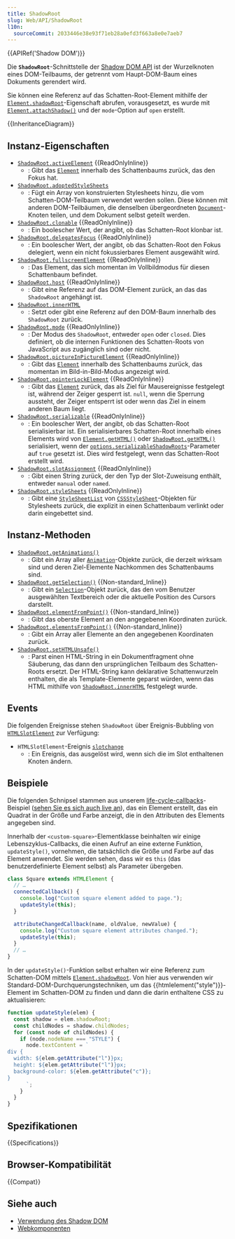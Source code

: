 ```yaml
---
title: ShadowRoot
slug: Web/API/ShadowRoot
l10n:
  sourceCommit: 2033446e38e93f71eb28a0efd3f663a8e0e7aeb7
---
```


{{APIRef('Shadow DOM')}}

Die **`ShadowRoot`**-Schnittstelle der [Shadow DOM API](/de/docs/Web/API/Web_components/Using_shadow_DOM) ist der Wurzelknoten eines DOM-Teilbaums, der getrennt vom Haupt-DOM-Baum eines Dokuments gerendert wird.

Sie können eine Referenz auf das Schatten-Root-Element mithilfe der [`Element.shadowRoot`](/de/docs/Web/API/Element/shadowRoot)-Eigenschaft abrufen, vorausgesetzt, es wurde mit [`Element.attachShadow()`](/de/docs/Web/API/Element/attachShadow) und der `mode`-Option auf `open` erstellt.

{{InheritanceDiagram}}

## Instanz-Eigenschaften

- [`ShadowRoot.activeElement`](/de/docs/Web/API/ShadowRoot/activeElement) {{ReadOnlyInline}}
  - : Gibt das [`Element`](/de/docs/Web/API/Element) innerhalb des Schattenbaums zurück, das den Fokus hat.
- [`ShadowRoot.adoptedStyleSheets`](/de/docs/Web/API/ShadowRoot/adoptedStyleSheets)
  - : Fügt ein Array von konstruierten Stylesheets hinzu, die vom Schatten-DOM-Teilbaum verwendet werden sollen. Diese können mit anderen DOM-Teilbäumen, die denselben übergeordneten [`Document`](/de/docs/Web/API/Document)-Knoten teilen, und dem Dokument selbst geteilt werden.
- [`ShadowRoot.clonable`](/de/docs/Web/API/ShadowRoot/clonable) {{ReadOnlyInline}}
  - : Ein boolescher Wert, der angibt, ob das Schatten-Root klonbar ist.
- [`ShadowRoot.delegatesFocus`](/de/docs/Web/API/ShadowRoot/delegatesFocus) {{ReadOnlyInline}}
  - : Ein boolescher Wert, der angibt, ob das Schatten-Root den Fokus delegiert, wenn ein nicht fokussierbares Element ausgewählt wird.
- [`ShadowRoot.fullscreenElement`](/de/docs/Web/API/ShadowRoot/fullscreenElement) {{ReadOnlyInline}}
  - : Das Element, das sich momentan im Vollbildmodus für diesen Schattenbaum befindet.
- [`ShadowRoot.host`](/de/docs/Web/API/ShadowRoot/host) {{ReadOnlyInline}}
  - : Gibt eine Referenz auf das DOM-Element zurück, an das das `ShadowRoot` angehängt ist.
- [`ShadowRoot.innerHTML`](/de/docs/Web/API/ShadowRoot/innerHTML)
  - : Setzt oder gibt eine Referenz auf den DOM-Baum innerhalb des `ShadowRoot` zurück.
- [`ShadowRoot.mode`](/de/docs/Web/API/ShadowRoot/mode) {{ReadOnlyInline}}
  - : Der Modus des `ShadowRoot`, entweder `open` oder `closed`. Dies definiert, ob die internen Funktionen des Schatten-Roots von JavaScript aus zugänglich sind oder nicht.
- [`ShadowRoot.pictureInPictureElement`](/de/docs/Web/API/ShadowRoot/pictureInPictureElement) {{ReadOnlyInline}}
  - : Gibt das [`Element`](/de/docs/Web/API/Element) innerhalb des Schattenbaums zurück, das momentan im Bild-in-Bild-Modus angezeigt wird.
- [`ShadowRoot.pointerLockElement`](/de/docs/Web/API/ShadowRoot/pointerLockElement) {{ReadOnlyInline}}
  - : Gibt das [`Element`](/de/docs/Web/API/Element) zurück, das als Ziel für Mausereignisse festgelegt ist, während der Zeiger gesperrt ist. `null`, wenn die Sperrung aussteht, der Zeiger entsperrt ist oder wenn das Ziel in einem anderen Baum liegt.
- [`ShadowRoot.serializable`](/de/docs/Web/API/ShadowRoot/serializable) {{ReadOnlyInline}}
  - : Ein boolescher Wert, der angibt, ob das Schatten-Root serialisierbar ist. Ein serialisierbares Schatten-Root innerhalb eines Elements wird von [`Element.getHTML()`](/de/docs/Web/API/Element/getHTML) oder [`ShadowRoot.getHTML()`](/de/docs/Web/API/ShadowRoot/getHTML) serialisiert, wenn der [`options.serializableShadowRoots`](/de/docs/Web/API/Element/getHTML#serializableshadowroots)-Parameter auf `true` gesetzt ist. Dies wird festgelegt, wenn das Schatten-Root erstellt wird.
- [`ShadowRoot.slotAssignment`](/de/docs/Web/API/ShadowRoot/slotAssignment) {{ReadOnlyInline}}
  - : Gibt einen String zurück, der den Typ der Slot-Zuweisung enthält, entweder `manual` oder `named`.
- [`ShadowRoot.styleSheets`](/de/docs/Web/API/ShadowRoot/styleSheets) {{ReadOnlyInline}}
  - : Gibt eine [`StyleSheetList`](/de/docs/Web/API/StyleSheetList) von [`CSSStyleSheet`](/de/docs/Web/API/CSSStyleSheet)-Objekten für Stylesheets zurück, die explizit in einen Schattenbaum verlinkt oder darin eingebettet sind.

## Instanz-Methoden

- [`ShadowRoot.getAnimations()`](/de/docs/Web/API/ShadowRoot/getAnimations)
  - : Gibt ein Array aller [`Animation`](/de/docs/Web/API/Animation)-Objekte zurück, die derzeit wirksam sind und deren Ziel-Elemente Nachkommen des Schattenbaums sind.
- [`ShadowRoot.getSelection()`](/de/docs/Web/API/ShadowRoot/getSelection) {{Non-standard_Inline}}
  - : Gibt ein [`Selection`](/de/docs/Web/API/Selection)-Objekt zurück, das den vom Benutzer ausgewählten Textbereich oder die aktuelle Position des Cursors darstellt.
- [`ShadowRoot.elementFromPoint()`](/de/docs/Web/API/ShadowRoot/elementFromPoint) {{Non-standard_Inline}}
  - : Gibt das oberste Element an den angegebenen Koordinaten zurück.
- [`ShadowRoot.elementsFromPoint()`](/de/docs/Web/API/ShadowRoot/elementsFromPoint) {{Non-standard_Inline}}
  - : Gibt ein Array aller Elemente an den angegebenen Koordinaten zurück.
- [`ShadowRoot.setHTMLUnsafe()`](/de/docs/Web/API/ShadowRoot/setHTMLUnsafe)
  - : Parst einen HTML-String in ein Dokumentfragment ohne Säuberung, das dann den ursprünglichen Teilbaum des Schatten-Roots ersetzt. Der HTML-String kann deklarative Schattenwurzeln enthalten, die als Template-Elemente geparst würden, wenn das HTML mithilfe von [`ShadowRoot.innerHTML`](/de/docs/Web/API/ShadowRoot/innerHTML) festgelegt wurde.

## Events

Die folgenden Ereignisse stehen `ShadowRoot` über Ereignis-Bubbling von [`HTMLSlotElement`](/de/docs/Web/API/HTMLSlotElement) zur Verfügung:

- `HTMLSlotElement`-Ereignis [`slotchange`](/de/docs/Web/API/HTMLSlotElement/slotchange_event)
  - : Ein Ereignis, das ausgelöst wird, wenn sich die im Slot enthaltenen Knoten ändern.

## Beispiele

Die folgenden Schnipsel stammen aus unserem [life-cycle-callbacks](https://github.com/mdn/web-components-examples/tree/main/life-cycle-callbacks)-Beispiel ([sehen Sie es sich auch live an](https://mdn.github.io/web-components-examples/life-cycle-callbacks/)), das ein Element erstellt, das ein Quadrat in der Größe und Farbe anzeigt, die in den Attributen des Elements angegeben sind.

Innerhalb der `<custom-square>`-Elementklasse beinhalten wir einige Lebenszyklus-Callbacks, die einen Aufruf an eine externe Funktion, `updateStyle()`, vornehmen, die tatsächlich die Größe und Farbe auf das Element anwendet. Sie werden sehen, dass wir es `this` (das benutzerdefinierte Element selbst) als Parameter übergeben.

```js
class Square extends HTMLElement {
  // …
  connectedCallback() {
    console.log("Custom square element added to page.");
    updateStyle(this);
  }

  attributeChangedCallback(name, oldValue, newValue) {
    console.log("Custom square element attributes changed.");
    updateStyle(this);
  }
  // …
}
```

In der `updateStyle()`-Funktion selbst erhalten wir eine Referenz zum Schatten-DOM mittels [`Element.shadowRoot`](/de/docs/Web/API/Element/shadowRoot).
Von hier aus verwenden wir Standard-DOM-Durchquerungstechniken, um das {{htmlelement("style")}}-Element im Schatten-DOM zu finden und dann die darin enthaltene CSS zu aktualisieren:

```js
function updateStyle(elem) {
  const shadow = elem.shadowRoot;
  const childNodes = shadow.childNodes;
  for (const node of childNodes) {
    if (node.nodeName === "STYLE") {
      node.textContent = `
div {
  width: ${elem.getAttribute("l")}px;
  height: ${elem.getAttribute("l")}px;
  background-color: ${elem.getAttribute("c")};
}
      `;
    }
  }
}
```

## Spezifikationen

{{Specifications}}

## Browser-Kompatibilität

{{Compat}}

## Siehe auch

- [Verwendung des Shadow DOM](/de/docs/Web/API/Web_components/Using_shadow_DOM)
- [Webkomponenten](/de/docs/Web/API/Web_components)
